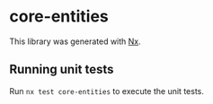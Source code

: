 # core-entities

This library was generated with [Nx](https://nx.dev).

## Running unit tests

Run `nx test core-entities` to execute the unit tests.
